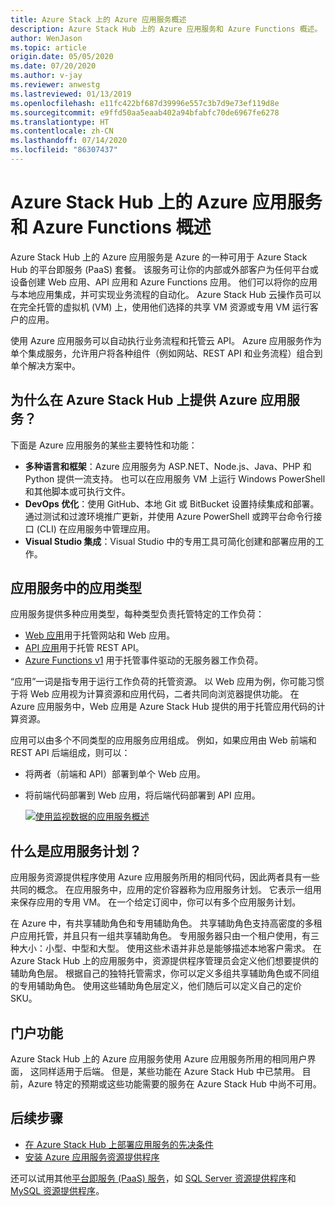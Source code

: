 ```yaml
---
title: Azure Stack 上的 Azure 应用服务概述
description: Azure Stack Hub 上的 Azure 应用服务和 Azure Functions 概述。
author: WenJason
ms.topic: article
origin.date: 05/05/2020
ms.date: 07/20/2020
ms.author: v-jay
ms.reviewer: anwestg
ms.lastreviewed: 01/13/2019
ms.openlocfilehash: e11fc422bf687d39996e557c3b7d9e73ef119d8e
ms.sourcegitcommit: e9ffd50aa5eaab402a94bfabfc70de6967fe6278
ms.translationtype: HT
ms.contentlocale: zh-CN
ms.lasthandoff: 07/14/2020
ms.locfileid: "86307437"
---
```

# <a name="azure-app-service-and-azure-functions-on-azure-stack-hub-overview"></a>Azure Stack Hub 上的 Azure 应用服务和 Azure Functions 概述

Azure Stack Hub 上的 Azure 应用服务是 Azure 的一种可用于 Azure Stack Hub 的平台即服务 (PaaS) 套餐。 该服务可让你的内部或外部客户为任何平台或设备创建 Web 应用、API 应用和 Azure Functions 应用。 他们可以将你的应用与本地应用集成，并可实现业务流程的自动化。 Azure Stack Hub 云操作员可以在完全托管的虚拟机 (VM) 上，使用他们选择的共享 VM 资源或专用 VM 运行客户的应用。

使用 Azure 应用服务可以自动执行业务流程和托管云 API。 Azure 应用服务作为单个集成服务，允许用户将各种组件（例如网站、REST API 和业务流程）组合到单个解决方案中。

## <a name="why-offer-azure-app-service-on-azure-stack-hub"></a>为什么在 Azure Stack Hub 上提供 Azure 应用服务？

下面是 Azure 应用服务的某些主要特性和功能：

- **多种语言和框架**：Azure 应用服务为 ASP.NET、Node.js、Java、PHP 和 Python 提供一流支持。 也可以在应用服务 VM 上运行 Windows PowerShell 和其他脚本或可执行文件。
- **DevOps 优化**：使用 GitHub、本地 Git 或 BitBucket 设置持续集成和部署。 通过测试和过渡环境推广更新，并使用 Azure PowerShell 或跨平台命令行接口 (CLI) 在应用服务中管理应用。
- **Visual Studio 集成**：Visual Studio 中的专用工具可简化创建和部署应用的工作。

## <a name="app-types-in-app-service"></a>应用服务中的应用类型

应用服务提供多种应用类型，每种类型负责托管特定的工作负荷：

- [Web 应用](/app-service/overview)用于托管网站和 Web 应用。
- [API 应用](/app-service/overview)用于托管 REST API。
- [Azure Functions v1](/azure-functions) 用于托管事件驱动的无服务器工作负荷。

“应用”一词是指专用于运行工作负荷的托管资源。 以 Web 应用为例，你可能习惯于将 Web 应用视为计算资源和应用代码，二者共同向浏览器提供功能。 在 Azure 应用服务中，Web 应用是 Azure Stack Hub 提供的用于托管应用代码的计算资源。

应用可以由多个不同类型的应用服务应用组成。 例如，如果应用由 Web 前端和 REST API 后端组成，则可以：

- 将两者（前端和 API）部署到单个 Web 应用。
- 将前端代码部署到 Web 应用，将后端代码部署到 API 应用。

   [![使用监视数据的应用服务概述](media/azure-stack-app-service-overview/image01.png "使用监视数据的应用服务概述")](media/azure-stack-app-service-overview/image01.png#lightbox)

## <a name="what-is-an-app-service-plan"></a>什么是应用服务计划？

应用服务资源提供程序使用 Azure 应用服务所用的相同代码，因此两者具有一些共同的概念。 在应用服务中，应用的定价容器称为应用服务计划。 它表示一组用来保存应用的专用 VM。 在一个给定订阅中，你可以有多个应用服务计划。

在 Azure 中，有共享辅助角色和专用辅助角色。 共享辅助角色支持高密度的多租户应用托管，并且只有一组共享辅助角色。 专用服务器只由一个租户使用，有三种大小：小型、中型和大型。 使用这些术语并非总是能够描述本地客户需求。 在 Azure Stack Hub 上的应用服务中，资源提供程序管理员会定义他们想要提供的辅助角色层。 根据自己的独特托管需求，你可以定义多组共享辅助角色或不同组的专用辅助角色。 使用这些辅助角色层定义，他们随后可以定义自己的定价 SKU。

## <a name="portal-features"></a>门户功能

Azure Stack Hub 上的 Azure 应用服务使用 Azure 应用服务所用的相同用户界面， 这同样适用于后端。 但是，某些功能在 Azure Stack Hub 中已禁用。 目前，Azure 特定的预期或这些功能需要的服务在 Azure Stack Hub 中尚不可用。

## <a name="next-steps"></a>后续步骤

- [在 Azure Stack Hub 上部署应用服务的先决条件](azure-stack-app-service-before-you-get-started.md)
- [安装 Azure 应用服务资源提供程序](azure-stack-app-service-deploy.md)

还可以试用其他[平台即服务 (PaaS) 服务](service-plan-offer-subscription-overview.md)，如 [SQL Server 资源提供程序](azure-stack-sql-resource-provider-deploy.md)和 [MySQL 资源提供程序](azure-stack-mysql-resource-provider-deploy.md)。
